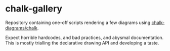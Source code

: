 # chalk-gallery

Repository containing one-off scripts rendering a few diagrams using
[chalk-diagrams/chalk](https://github.com/chalk-diagrams/chalk).


Expect horrible hardcodes, and bad practices, and abysmal documentation. This
is mostly trialling the declarative drawing API and developing a taste.

